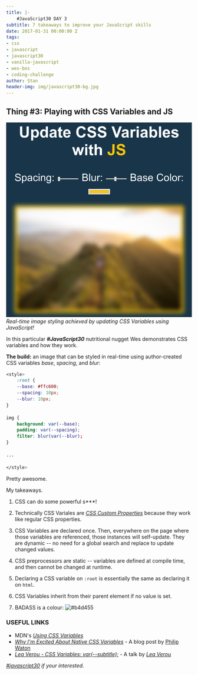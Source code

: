 ```yaml
---
title: |-
    #JavaScript30 DAY 3
subtitle: 7 takeaways to improve your JavaScript skills 
date: 2017-01-31 00:00:00 Z
tags:
- css
- javascript
- javascript30
- vanilla-javascript
- wes-bos
- coding-challenge
author: Stan
header-img: img/javascript30-bg.jpg
---
```


## Thing \#3: Playing with CSS Variables and JS

![Real-time image styling](/img/css-variables.png)
*Real-time image styling achieved by updating CSS Variables using JavaScript!*

In this particular ***#JavaScript30*** nutritional nugget Wes demonstrates CSS variables and how they work.

**The build:** an image that can be styled in real-time using author-created CSS variables *base*, *spacing*, and *blur*:

```css
<style>
    :root {
    --base: #ffc600;
    --spacing: 10px;
    --blur: 10px;
}

img {
    background: var(--base);
    padding: var(--spacing);
    filter: blur(var(--blur);
}

...

</style>
```

Pretty awesome.

My takeaways.

1. CSS can do some powerful s***!

2. Technically CSS Variales are <a href="https://drafts.csswg.org/css-variables/#defining-variables" target="_blank">*CSS Custom Properties*</a> because they work like regular CSS properties.

3. CSS Variables are declared once. Then, everywhere on the page where those variables are referenced, those instances will self-update. They are dynamic -- no need for a global search and replace to update changed values.

4. CSS preprocessors are static -- variables are defined at compile time, and then cannot be changed at runtime.

5. Declaring a CSS variable on `:root` is essentially the same as declaring it on `html`.

6. CSS Variables inherit from their parent element if no value is set.

7. BADASS is a colour: ![#b4d455](http://placehold.it/15/b4d455/000000?text=+)


### USEFUL LINKS

- MDN's <a href="https://developer.mozilla.org/en-US/docs/Web/CSS/Using_CSS_variables" target="_blank">*Using CSS Variables*</a><br>
- <a href="https://philipwalton.com/articles/why-im-excited-about-native-css-variables/" target="_blank">*Why I'm Excited About Native CSS Variables*</a> - A blog post by <a href="https://twitter.com/philwalton" target="_blank">Philip Waton</a><br>
- <a href="https://www.youtube.com/watch?v=2an6-WVPuJU" target="_blank">*Lea Verou - CSS Variables: var(--subtitle);*</a> - A talk by <a href="https://twitter.com/LeaVerou" target="_blank">*Lea Verou*</a>  



*[#javascript30](http://javascript30.com) if your interested.*




